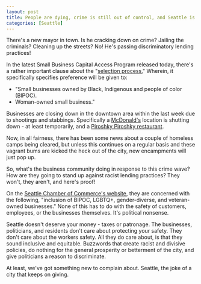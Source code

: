 ```yaml
---
layout: post
title: People are dying, crime is still out of control, and Seattle is now openly racist and sexist.
categories: [Seattle]
---
```


There's a new mayor in town. Is he cracking down on crime? Jailing the criminals? Cleaning up the streets? No! He's passing  discriminatory lending practices!
<!--more-->
In the latest Small Business Capital Access Program released today, there's a rather important clause about the "[selection process.](https://www.seattle.gov/office-of-economic-development/commercial-affordability/capital-access-program#selectionprocess)" Wherein, it specifically specifies preference will be given to:
- "Small businesses owned by Black, Indigenous and people of color (BIPOC).
- Woman-owned small business."

Businesses are closing down in the downtown area within the last week due to shootings and stabbings. Specifically a [McDonald's](https://www.king5.com/article/news/local/seattle/seattle-mayor-businesses-address-third-avenue-safety/281-e5108d08-df29-4ae4-8936-f151da779739) location is shutting down - at least temporarily, and a [Piroshky Piroshky restaurant](https://www.king5.com/article/news/crime/seattles-piroshky-piroshky-closing-3rd-avenue/281-c855cbd2-b6a0-49fe-a675-6aa768447f41). 

Now, in all fairness, there has been some news about a couple of homeless camps being cleared, but unless this continues on a regular basis and these vagrant bums are kicked the heck out of the city, new encampments will just pop up.

So, what's the business community doing in response to this crime wave? How are they going to stand up against racist lending practices? They won't, they aren't, and here's proof!

On the [Seattle Chamber of Commerce's website](https://www.seattlechamber.com/pages/advocacy/), they are concerned with the following, "inclusion of BIPOC, LGBTQ+, gender-diverse, and veteran-owned businesses." None of this has to do with the safety of customers, employees, or the businesses themselves. It's political nonsense.

Seattle doesn't deserve your money - taxes or patronage. The businesses, politicians, and residents don't care about protecting your safety. They don't care about the workers safety. All they do care about, is that they sound inclusive and equitable. Buzzwords that create racist and divisive policies, do nothing for the general prosperity or betterment of the city, and give politicians a reason to discriminate. 

At least, we've got something new to complain about. Seattle, the joke of a city that keeps on giving.

